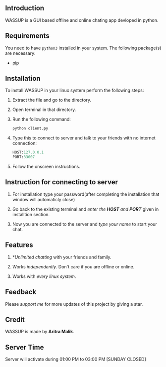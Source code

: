 ## Introduction
WASSUP is a GUI based offline and online chating app devloped in python.

## Requirements

You need to have `python3` installed in your system. The following package(s) are necessary:

- pip

## Installation

To install WASSUP in your linux system perform the following steps:

1. Extract the file and go to the directory.

2. Open terminal in that directory.

3. Run the following command:

   ```python
   python client.py
   ```

4. Type this to connect to server and talk to your friends with no internet connection:
    
    ```python
    HOST:127.0.0.1
    PORT:33007
   

5. Follow the onscreen instructions.

## Instruction for connecting to server

1. For installation type your password(after completing the installation that window will automaticly close)

2. Go back to the existing terminal and *enter the **HOST** and **PORT*** given in installtion section.

3. Now you are connected to the server and *type your name* to start your chat.

## Features

1. **Unlimited chatting* with your friends and family.

2. Works *independently*. Don't care if you are offline or online.

3. Works with *every linux system*.

## Feedback

Please *support me* for more updates of this project by giving a star. 

## Credit

WASSUP is made by **Aritra Malik**.

## Server Time

Server will activate during 01:00 PM to 03:00 PM [SUNDAY CLOSED]

